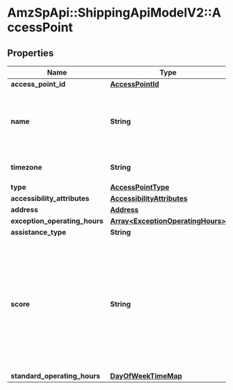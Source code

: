 # AmzSpApi::ShippingApiModelV2::AccessPoint

## Properties
Name | Type | Description | Notes
------------ | ------------- | ------------- | -------------
**access_point_id** | [**AccessPointId**](AccessPointId.md) |  | [optional] 
**name** | **String** | Name of entity (store/hub etc) where this access point is located | [optional] 
**timezone** | **String** | Timezone of access point | [optional] 
**type** | [**AccessPointType**](AccessPointType.md) |  | [optional] 
**accessibility_attributes** | [**AccessibilityAttributes**](AccessibilityAttributes.md) |  | [optional] 
**address** | [**Address**](Address.md) |  | [optional] 
**exception_operating_hours** | [**Array&lt;ExceptionOperatingHours&gt;**](ExceptionOperatingHours.md) |  | [optional] 
**assistance_type** | **String** |  | [optional] 
**score** | **String** | The score of access point, based on proximity to postal code and sorting preference. This can be used to sort access point results on shipper&#x27;s end. | [optional] 
**standard_operating_hours** | [**DayOfWeekTimeMap**](DayOfWeekTimeMap.md) |  | [optional] 

